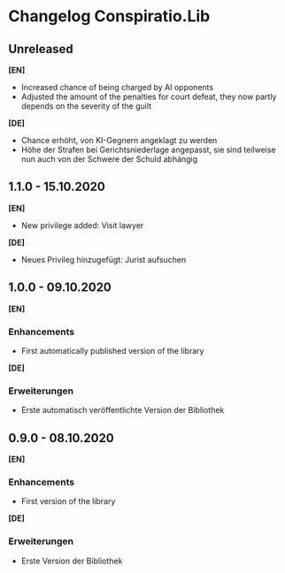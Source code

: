 # Changelog Conspiratio.Lib

## Unreleased

**[EN]**
- Increased chance of being charged by AI opponents
- Adjusted the amount of the penalties for court defeat, they now partly depends on the severity of the guilt

**[DE]**
- Chance erhöht, von KI-Gegnern angeklagt zu werden
- Höhe der Strafen bei Gerichtsniederlage angepasst, sie sind teilweise nun auch von der Schwere der Schuld abhängig

## 1.1.0 - 15.10.2020

**[EN]**
- New privilege added: Visit lawyer

**[DE]**
- Neues Privileg hinzugefügt: Jurist aufsuchen

## 1.0.0 - 09.10.2020

**[EN]**
### Enhancements
- First automatically published version of the library

**[DE]**
### Erweiterungen
- Erste automatisch veröffentlichte Version der Bibliothek

## 0.9.0 - 08.10.2020

**[EN]**
### Enhancements
- First version of the library

**[DE]**
### Erweiterungen
- Erste Version der Bibliothek